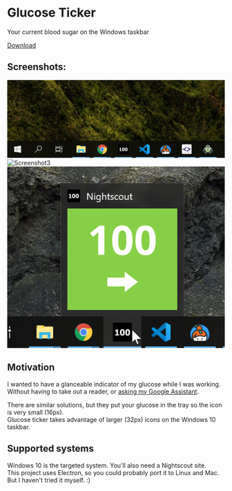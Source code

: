 # Glucose Ticker

Your current blood sugar on the Windows taskbar

[Download](https://github.com/nielsmaerten/glucose-ticker/releases)

## Screenshots:
![Screenshot1](/screenshot1.png)
![Screenshot3](/screenshot3.png)
![Screenshot2](/screenshot2.png)

## Motivation
I wanted to have a glanceable indicator of my glucose while I was working.   
Without having to take out a reader, or [asking my Google Assistant](https://git.io/nightscoutstatus).  

There are similar solutions, but they put your glucose in the tray so the icon is very small (16px).  
 Glucose ticker takes advantage of larger (32px) icons on the Windows 10 taskbar.

## Supported systems
Windows 10 is the targeted system. You'll also need a Nightscout site.  
This project uses Electron, so you could probably port it to Linux and Mac. But I haven't tried it myself. :)